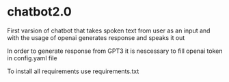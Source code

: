 # chatbot2.0
First varsion of chatbot that takes spoken text from user as an input and with the usage of openai generates response and speaks it out

In order to generate response from GPT3 it is nescessary to fill openai token in config.yaml file

To install all requirements use requirements.txt
